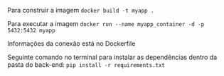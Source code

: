 Para construir a imagem
```docker build -t myapp .```

Para executar a imagem
```docker run --name myapp_container -d -p 5432:5432 myapp```

Informações da conexão está no Dockerfile

Seguinte comando no terminal para instalar as dependências dentro da pasta do back-end:
```pip install -r requirements.txt```